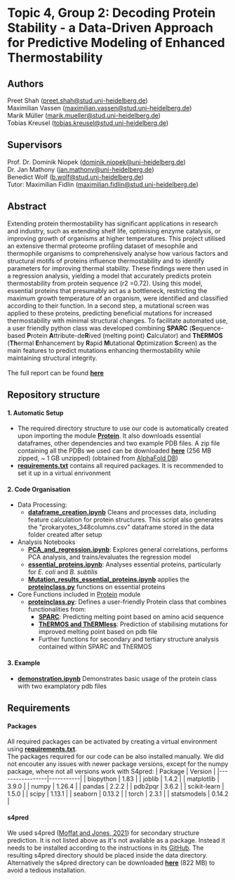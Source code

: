# Topic 4, Group 2: Decoding Protein Stability - a Data-Driven Approach for Predictive Modeling of Enhanced Thermostability

## Authors
Preet Shah (preet.shah@stud.uni-heidelberg.de) \
Maximilian Vassen (maximilian.vassen@stud.uni-heidelberg.de) \
Marik Müller (marik.mueller@stud.uni-heidelberg.de) \
Tobias Kreusel (tobias.kreusel@stud.uni-heidelberg.de)
## Supervisors
Prof. Dr. Dominik Niopek (dominik.niopek@uni-heidelberg.de) \
Dr. Jan Mathony (jan.mathony@uni-heidelberg.de)\
Benedict Wolf (b.wolf@stud.uni-heidelberg.de) \
Tutor: Maximilian Fidlin (maximilian.fidlin@stud.uni-heidelberg.de)

## Abstract
Extending protein thermostability has significant applications in research and industry, such as extending shelf life, optimising enzyme catalysis, or improving growth of organisms at higher temperatures. This project utilised an extensive thermal proteome profiling dataset of mesophile and thermophile organisms to comprehensively analyse how various factors and structural motifs of proteins influence thermostability and to identify parameters for improving thermal stability. These findings were then used in a regression analysis, yielding a model that accurately predicts protein thermostability from protein sequence (r2 =0.72). Using this model, essential proteins that presumably act as a bottleneck, restricting the maximum growth temperature of an organism, were identified and classified according to their function. In a second step, a mutational screen was applied to these proteins, predicting beneficial mutations for increased thermostability with minimal structural changes. To facilitate automated use, a user friendly python class was developed combining **SPARC** (**S**equence-based **P**rotein **A**ttribute-de**R**ived (melting point) **C**alculator) and **ThERMOS** (**Th**ermal **E**nhancement by **R**apid **M**utational **O**ptimization **S**creen) as the main features to predict mutations enhancing thermostability while maintaining structural integrity.  \
\
The full report can be found **[here](https://github.com/datascience-mobi-2024/topic04_02/blob/main/Decoding_Protein_Stability_-%20_a_Data-Driven_Approach_for_Predictive_Modeling_of_Enhanced_Thermostability.pdf)**

## Repository structure
#### 1. Automatic Setup
* The required directory structure to use our code is automatically created upon importing the module **[Protein](https://github.com/datascience-mobi-2024/topic04_02/tree/main/Protein)**. It also downloads essential dataframes, other dependencies and two example PDB files. A zip file containing all the PDBs we used can be downloaded **[here](https://drive.google.com/file/d/1XFvu7OAfv0gtHU_4MM0vuoPFaZVmM7T2/view?usp=sharing)** (256 MB zipped, ~ 1 GB unzipped) (obtained from [AlphaFold DB](https://alphafold.ebi.ac.uk/))
* **[requirements.txt](https://github.com/datascience-mobi-2024/topic04_02/blob/main/requirements.txt)** contains all required packages. It is recommended to set it up in a virtual enrivonment

#### 2. Code Organisation
* Data Processing:
  * **[dataframe_creation.ipynb](https://github.com/datascience-mobi-2024/topic04_02/blob/main/dataframe_creation.ipynb)** Cleans and processes data, including feature calculation for protein structures. This script also generates the "prokaryotes_348columns.csv" dataframe stored in the data folder created after setup
* Analysis Notebooks
    * **[PCA_and_regression.ipynb](https://github.com/datascience-mobi-2024/topic04_02/blob/main/PCA_and_regression.ipynb)**: Explores general correlations, performs PCA analysis, and trains/evaluates the regression model
    * **[essential_proteins.ipynb](https://github.com/datascience-mobi-2024/topic04_02/blob/main/essential_proteins.ipynb)**: Analyses essential proteins, particularly for *E. coli* and *B. subtilis*
    * **[Mutation_results_essential_proteins.ipynb](https://github.com/datascience-mobi-2024/topic04_02/blob/main/Mutation_results_essential_proteins.ipynb)** applies the **[proteinclass.py](https://github.com/datascience-mobi-2024/topic04_02/blob/main/proteinclass.py)** functions on essential proteins
* Core Functions included in [Protein](https://github.com/datascience-mobi-2024/topic04_02/tree/main/Protein) module
    * **[proteinclass.py](https://github.com/datascience-mobi-2024/topic04_02/blob/main/proteinclass.py)**: Defines a user-friendly Protein class that combines functionalities from:
        * **[SPARC](https://github.com/datascience-mobi-2024/topic04_02/blob/main/SPARC.py)**: Predicting melting point based on amino acid sequence
        * **[ThERMOS and ThERMless](https://github.com/datascience-mobi-2024/topic04_02/blob/main/ThERMOS.py)**: Prediction of stabilising mutations for improved melting point based on pdb file
        * Further functions for secondary and tertiary structure analysis contained within SPARC and ThERMOS

#### 3. Example
* **[demonstration.ipynb](https://github.com/datascience-mobi-2024/topic04_02/blob/main/demonstration.ipynb)** Demonstrates basic usage of the protein class with two examplatory pdb files

## Requirements
#### Packages
All required packages can be activated by creating a virtual environment using **[requirements.txt](https://github.com/datascience-mobi-2024/topic04_02/blob/main/requirements.txt)**.\
The packages required for our code can be also installed manually. We did not encouter any issues with newer package versions, except for the numpy package, where not all versions work with S4pred:
| Package         | Version   |
|-----------------|-----------|
| biopython       | 1.83      |
| joblib          | 1.4.2     |
| matplotlib      | 3.9.0     |
| numpy           | 1.26.4    |
| pandas          | 2.2.2     |
| pdb2pqr         | 3.6.2     |
| scikit-learn    | 1.5.0     |
| scipy           | 1.13.1    |
| seaborn         | 0.13.2    |
| torch           | 2.3.1     |
| statsmodels     | 0.14.2    |
#### s4pred
We used s4pred ([Moffat and Jones, 2021](https://doi.org/10.1093/bioinformatics/btab491)) for secondary structure prediction. It is not listed above as it's not available as a package. Instead it needs to be installed according to the instructions in its [GitHub](https://github.com/psipred/s4pred). The resulting s4pred directory should be placed inside the data directory. Alternatively the s4pred directory can be downloaded **[here](https://drive.google.com/drive/folders/1IRUzcyfX_V62fG6OP2qfKQpIi4CGnjsd?usp=sharing)** (822 MB) to avoid a tedious installation.
